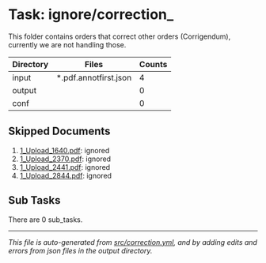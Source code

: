 # Task: ignore/correction_

This folder contains orders that correct other orders (Corrigendum), currently we are not handling those.

| Directory    | Files                          | Counts |
|--------------|--------------------------------|--------|
| input        | *.pdf.annotfirst.json          |      4 |
| output       |                                |      0 |
| conf         |                                |      0 |

## Skipped Documents
1. [1_Upload_1640.pdf](/import/documents/1_Upload_1640.pdf):  ignored
2. [1_Upload_2370.pdf](/import/documents/1_Upload_2370.pdf):  ignored
3. [1_Upload_2441.pdf](/import/documents/1_Upload_2441.pdf):  ignored
4. [1_Upload_2844.pdf](/import/documents/1_Upload_2844.pdf):  ignored

## Sub Tasks
There are 0 sub_tasks.


---
*This file is auto-generated from [src/correction.yml](src/correction.yml), and by adding edits and errors from json files in the output directory.*
